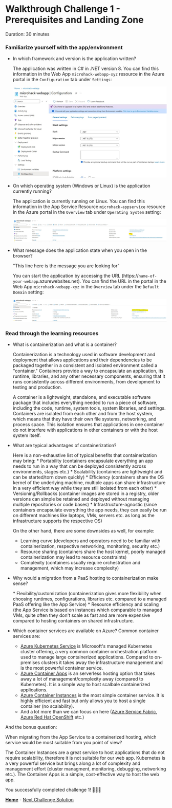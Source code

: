 # Walkthrough Challenge 1 - Prerequisites and Landing Zone

Duration: 30 minutes

### **Familiarize yourself with the app/environment**

* In which framework and version is the application written?

    The application was written in C# in .NET version 8. You can find this information in the Web App `microhack-webapp-xyz` resource in the Azure portal in the `Configuration` tab under `Settings`:
    
    ![image](./img/challenge-1-runtimestack.jpg)

* On which operating system (Windows or Linux) is the application currently running?

    The application is currently running on Linux. You can find this information in the App Service Resource `microhack-appservice` resource in the Azure portal in the `Overview` tab under `Operating System` setting:
    
    ![image](./img/challenge-1-operatingsystem.jpg)

* What message does the application state when you open in the browser?

    "This line here is the message you are looking for"
    
    You can start the application by accessing the URL (https://`name-of-your-webapp`.azurewebsites.net). You can find the URL in the portal in the Web App `microhack-webapp-xyz` in the `Overview` tab under the `Default Domain` setting:
    
    ![image](./img/challenge-1-url.jpg)

### **Read through the learning resources**


* What is containerization and what is a container?
	<p>
    Containerization is a technology used in software development and deployment that allows applications and their dependencies to be packaged together in a consistent and isolated environment called a "container." Containers provide a way to encapsulate an application, its runtime, libraries, and any other necessary components, ensuring that it runs consistently across different environments, from development to testing and production.

	A container is a lightweight, standalone, and executable software package that includes everything needed to run a piece of software, including the code, runtime, system tools, system libraries, and settings. Containers are isolated from each other and from the host system, which means that they have their own file systems, networking, and process space. This isolation ensures that applications in one container do not interfere with applications in other containers or with the host system itself.
    </p>
* What are typical advantages of containerization?
	<p>
    Here is a non-exhaustive list of typical benefits that containerization may bring:
	* Portability (containers encapsulate everything an app needs to run in a way that can be deployed consistently across environments, stages etc.)
	* Scalability (containers are lightweight and can be started/torn down quickly)
	* Efficiency (containers share the OS kernel of the underlying machine, multiple apps can share infrastructure in a very efficient way while they are still isolated from each other)
	* Versioning/Rollbacks (container images are stored in a registry, older versions can simple be retained and deployed without managing multiple repositories or code bases)
	* Infrastructure-agnostic (since containers encapsulate everything the app needs, they can easily be run on different machines like laptops, VMs, servers etc. as long as the infrastructure supports the respective OS)
	
	On the other hand, there are some downsides as well, for example:
    * Learning curve (developers and operators need to be familiar with containerization, respective networking, monitoring, security etc.)
    * Resource sharing (containers share the host kernel, poorly managed containerization may lead to resource constraints)
    * Complexity (containers usually require orchestration and management, which may increase complexity)
    
    </p>
* Why would a migration from a PaaS hosting to containerization make sense?
	<p>
    * Flexibility/customization (containerization gives more flexibility when choosing runtimes, configurations, libraries etc. compared to a managed PaaS offering like the App Service)
    * Resource efficiency and scaling (the App Service is based on instances which comparable to managed VMs, quite often they don't scale as fast and are more expensive compared to hosting containers on shared infrastructure.
    </p>
* Which container services are available on Azure?
    Common container services are:
    - [Azure Kubernetes Service](https://learn.microsoft.com/en-us/azure/aks/intro-kubernetes) is Microsoft's managed Kubernetes cluster offering, a very common container orchestration platform used to manage large containerized applications. Compared to on-premises clusters it takes away the infrastructure management and is the most powerful container service.
    - [Azure Container Apps](https://learn.microsoft.com/en-us/azure/container-apps/overview) is an serverless hosting option that takes away a lot of management/complexity away (compared to Kubernetes). It is a simple way to host scalbale containerized applications.
    - [Azure Container Instances](https://learn.microsoft.com/en-us/azure/container-instances/container-instances-overview) is the most simple container service. It is highly efficient and fast but only allows you to host a single container (no scalability).
    - And a lot more than we can focus on here ([Azure Service Fabric](https://azure.microsoft.com/en-us/products/service-fabric), [Azure Red Hat OpenShift](https://azure.microsoft.com/en-us/products/openshift) etc.)

And the bonus question:

When migrating from the App Service to a containerized hosting, which service would be most suitable from you point of view?
	<p>
    The Container Instances are a great service to host applications that do not require scalability, therefore it is not suitable for our web app. Kubernetes is a very powerful service but brings along a lot of complexity and management effort (cluster managment, monitoring, debugging, networking etc.). The Container Apps is a simple, cost-effective way to host the web app.
    </p>

You successfully completed challenge 1! 🚀🚀🚀

 **[Home](../../Readme.md)** - [Next Challenge Solution](../challenge-2/solution.md)
